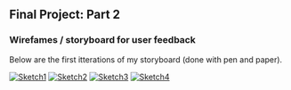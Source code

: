 ## Final Project: Part 2

### Wirefames / storyboard for user feedback
Below are the first itterations of my storyboard (done with pen and paper). 


[![Sketch1](https://ibb.co/BnCXvrG)](https://ibb.co/BnCXvrG)
[![Sketch2](https://ibb.co/DW3zTV5)](https://ibb.co/DW3zTV5)
[![Sketch3](https://ibb.co/gyrmbhr)](https://ibb.co/gyrmbhr)
[![Sketch4](https://ibb.co/56BW78p)](https://ibb.co/56BW78p)
